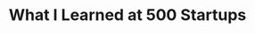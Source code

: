 ---
layout: blog
publisher: Medium
originalurl: https://blog.crema.co/what-we-learned-at-500-startups-fd8e851b96d1#.qqe967t7x
title: "What I Learned at 500 Startups"
snippet: "Over the past 4 months, we at Crema.co have been participating in the 500 Startups accelerator program in Mountain View, California. Here’s what it taught us."
---